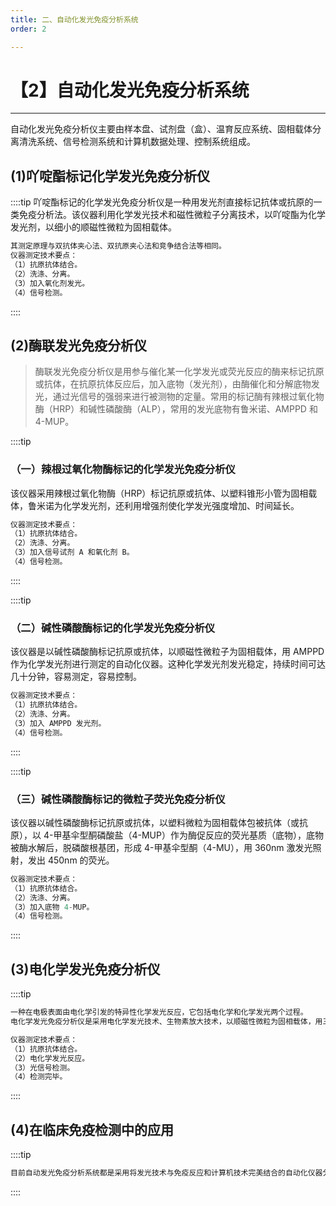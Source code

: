 ```yaml
---
title: 二、自动化发光免疫分析系统
order: 2

---
```


# 【2】自动化发光免疫分析系统

<kaodian :text="'免疫学检验记忆卡'" />

<!-- ###### 第二十章 免疫检验自动化仪器分析

> 临床免疫学检验 -->

<beitiM/>

---

自动化发光免疫分析仪主要由样本盘、试剂盘（盒）、温育反应系统、固相载体分离清洗系统、信号检测系统和计算机数据处理、控制系统组成。

## (1)吖啶酯标记化学发光免疫分析仪

<son :text="'免疫学检验记忆卡'" text227="(1)吖啶酯标记化学发光免疫分析仪" :textOption="[['了解','专业知识'],['掌握','专业知识'],['掌握','专业知识']]" />

::::tip
吖啶酯标记的化学发光免疫分析仪是一种用发光剂直接标记抗体或抗原的一类免疫分析法。该仪器利用化学发光技术和磁性微粒子分离技术，以吖啶酯为化学发光剂，以细小的顺磁性微粒为固相载体。

```js
其测定原理与双抗体夹心法、双抗原夹心法和竞争结合法等相同。
仪器测定技术要点：
（1）抗原抗体结合。
（2）洗涤、分离。
（3）加入氧化剂发光。
（4）信号检测。
```

::::

## (2)酶联发光免疫分析仪

<son :text="'免疫学检验记忆卡'" text228="(2)酶联发光免疫分析仪" :textOption="[['了解','专业知识'],['了解','专业知识'],['掌握','专业知识']]" />

> 酶联发光免疫分析仪是用参与催化某一化学发光或荧光反应的酶来标记抗原或抗体，在抗原抗体反应后，加入底物（发光剂），由酶催化和分解底物发光，通过光信号的强弱来进行被测物的定量。常用的标记酶有辣根过氧化物酶（HRP）和碱性磷酸酶（ALP），常用的发光底物有鲁米诺、AMPPD 和 4-MUP。

::::tip

### （一）辣根过氧化物酶标记的化学发光免疫分析仪

该仪器采用辣根过氧化物酶（HRP）标记抗原或抗体、以塑料锥形小管为固相载体，鲁米诺为化学发光剂，还利用增强剂使化学发光强度增加、时间延长。

```js
仪器测定技术要点：
（1）抗原抗体结合。
（2）洗涤、分离。
（3）加入信号试剂 A 和氧化剂 B。
（4）信号检测。
```

::::

::::tip

### （二）碱性磷酸酶标记的化学发光免疫分析仪

该仪器是以碱性磷酸酶标记抗原或抗体，以顺磁性微粒子为固相载体，用 AMPPD 作为化学发光剂进行测定的自动化仪器。这种化学发光剂发光稳定，持续时间可达几十分钟，容易测定，容易控制。

```js
仪器测定技术要点：
（1）抗原抗体结合。
（2）洗涤、分离。
（3）加入 AMPPD 发光剂。
（4）信号检测。
```

::::

::::tip

### （三）碱性磷酸酶标记的微粒子荧光免疫分析仪

该仪器以碱性磷酸酶标记抗原或抗体，以塑料微粒为固相载体包被抗体（或抗原），以 4-甲基伞型酮磷酸盐（4-MUP）作为酶促反应的荧光基质（底物），底物被酶水解后，脱磷酸根基团，形成 4-甲基伞型酮（4-MU），用 360nm 激发光照射，发出 450nm 的荧光。

```js
仪器测定技术要点：
（1）抗原抗体结合。
（2）洗涤、分离。
（3）加入底物 4-MUP。
（4）信号检测。
```

::::

## (3)电化学发光免疫分析仪

<son :text="'免疫学检验记忆卡'" text229="(3)电化学发光免疫分析仪" :textOption="[['了解','专业知识'],['掌握','专业知识'],['掌握','专业知识']]" />

::::tip

```js
一种在电极表面由电化学引发的特异性化学发光反应，它包括电化学和化学发光两个过程。
电化学发光免疫分析仪是采用电化学发光技术、生物素放大技术，以顺磁性微粒为固相载体，用三联吡啶钉标记抗原或抗体，三丙胺（TPA）为电子供体，而设计的一种自动化分析仪器。

仪器测定技术要点：
（1）抗原抗体结合。
（2）电化学发光反应。
（3）光信号检测。
（4）检测完毕。
```

::::

## (4)在临床免疫检测中的应用

<son :text="'免疫学检验记忆卡'" text230="(4)在临床免疫检测中的应用" :textOption="[['掌握','专业实践能力'],['熟练掌握','专业实践能力'],['熟练掌握','专业实践能力']]" />

::::tip

```js
目前自动发光免疫分析系统都是采用将发光技术与免疫反应和计算机技术完美结合的自动化仪器分析。可用于内分泌激素类、肿瘤标志物类、心肌标志物类、病毒标志物类、治疗性药物浓度、骨代谢指标和贫血类等方面的检测，是目前免疫化学应用最为广泛的新技术。
```

::::
